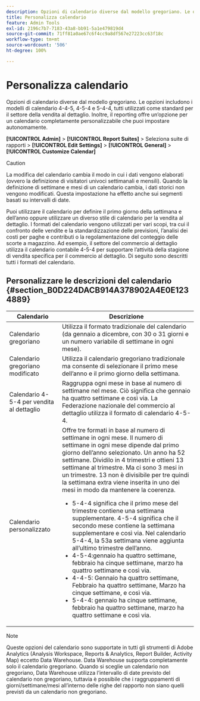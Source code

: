 ```yaml
---
description: Opzioni di calendario diverse dal modello gregoriano. Le opzioni includono i modelli di calendario 4-4-5, 4-5-4 e 5-4-4, tutti utilizzati come standard per il settore della vendita al dettaglio. Inoltre, il reporting offre un’opzione per un calendario completamente personalizzabile che puoi impostare autonomamente.
title: Personalizza calendario
feature: Admin Tools
exl-id: 2196c7b7-7183-43a8-bb91-5a1e479819d4
source-git-commit: 71ff81a0ae67c6f4cc9a8df567e27223cc63f18c
workflow-type: tm+mt
source-wordcount: '506'
ht-degree: 100%

---
```


# Personalizza calendario

Opzioni di calendario diverse dal modello gregoriano. Le opzioni includono i modelli di calendario 4-4-5, 4-5-4 e 5-4-4, tutti utilizzati come standard per il settore della vendita al dettaglio. Inoltre, il reporting offre un’opzione per un calendario completamente personalizzabile che puoi impostare autonomamente.

**[!UICONTROL Admin]** > **[!UICONTROL Report Suites]** > Seleziona suite di rapporti > **[!UICONTROL Edit Settings]** > **[!UICONTROL General]** > **[!UICONTROL Customize Calendar]**

>[!CAUTION]
>
>La modifica del calendario cambia il modo in cui i dati vengono elaborati (ovvero la definizione di visitatori univoci settimanali e mensili). Quando la definizione di settimane e mesi di un calendario cambia, i dati storici non vengono modificati. Questa impostazione ha effetto anche sui segmenti basati su intervalli di date.

Puoi utilizzare il calendario per definire il primo giorno della settimana e dell’anno oppure utilizzare un diverso stile di calendario per la vendita al dettaglio. I formati del calendario vengono utilizzati per vari scopi, tra cui il confronto delle vendite e la standardizzazione delle previsioni, l’analisi dei costi per paghe e contributi o la regolamentazione del conteggio delle scorte a magazzino. Ad esempio, il settore del commercio al dettaglio utilizza il calendario contabile 4-5-4 per supportare l’attività della stagione di vendita specifica per il commercio al dettaglio. Di seguito sono descritti tutti i formati del calendario.

## Personalizzare le descrizioni del calendario {#section_B0D224DACB914A378902A4E0E1234889}

| Calendario | Descrizione |
|--- |--- |
| Calendario gregoriano | Utilizza il formato tradizionale del calendario (da gennaio a dicembre, con 30 o 31 giorni e un numero variabile di settimane in ogni mese). |
| Calendario gregoriano modificato | Utilizza il calendario gregoriano tradizionale ma consente di selezionare il primo mese dell’anno e il primo giorno della settimana. |
| Calendario 4-5-4 per vendita al dettaglio | Raggruppa ogni mese in base al numero di settimane nel mese. Ciò significa che gennaio ha quattro settimane e così via. La Federazione nazionale del commercio al dettaglio utilizza il formato di calendario 4-5-4. |
| Calendario personalizzato | Offre tre formati in base al numero di settimane in ogni mese. Il numero di settimane in ogni mese dipende dal primo giorno dell’anno selezionato.  Un anno ha 52 settimane. Dividilo in 4 trimestri e ottieni 13 settimane al trimestre. Ma ci sono 3 mesi in un trimestre. 13 non è divisibile per tre quindi la settimana extra viene inserita in uno dei mesi in modo da mantenere la coerenza.<ul><li>5-4-4 significa che il primo mese del trimestre contiene una settimana supplementare. 4-5-4 significa che il secondo mese contiene la settimana supplementare e così via. Nel calendario 5-4-4, la 53a settimana viene aggiunta all’ultimo trimestre dell’anno.</li><li>4-5-4:gennaio ha quattro settimane, febbraio ha cinque settimane, marzo ha quattro settimane e così via.</li><li>4-4-5: Gennaio ha quattro settimane, Febbraio ha quattro settimane, Marzo ha cinque settimane, e così via.</li><li>5-4-4: gennaio ha cinque settimane, febbraio ha quattro settimane, marzo ha quattro settimane e così via.</li></ul> |

>[!NOTE]
>Queste opzioni del calendario sono supportate in tutti gli strumenti di Adobe Analytics (Analysis Workspace, Reports &amp; Analytics, Report Builder, Activity Map) eccetto Data Warehouse. Data Warehouse supporta completamente solo il calendario gregoriano. Quando si sceglie un calendario non gregoriano, Data Warehouse utilizza l’intervallo di date previsto del calendario non gregoriano, tuttavia è possibile che i raggruppamenti di giorni/settimane/mesi all’interno delle righe del rapporto non siano quelli previsti da un calendario non gregoriano.
